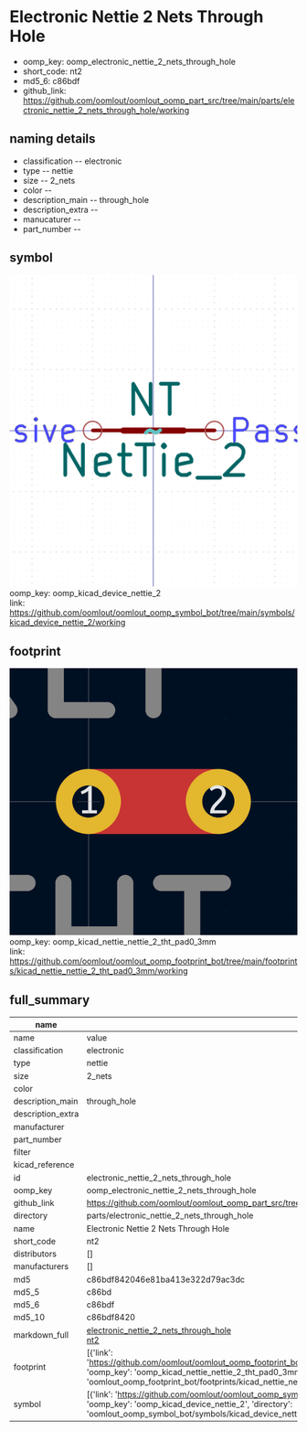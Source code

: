 # Electronic Nettie 2 Nets Through Hole

  
* oomp_key: oomp_electronic_nettie_2_nets_through_hole 
* short_code: nt2
* md5_6: c86bdf  
* github_link: https://github.com/oomlout/oomlout_oomp_part_src/tree/main/parts/electronic_nettie_2_nets_through_hole/working  
## naming details
* classification -- electronic
* type -- nettie
* size -- 2_nets
* color -- 
* description_main -- through_hole
* description_extra -- 
* manucaturer -- 
* part_number -- 



## symbol

![](symbol/0/working/working_600.png)  
oomp_key: oomp_kicad_device_nettie_2  
link: https://github.com/oomlout/oomlout_oomp_symbol_bot/tree/main/symbols/kicad_device_nettie_2/working  

## footprint

![](footprint/0/working/working_600.png)  
oomp_key: oomp_kicad_nettie_nettie_2_tht_pad0_3mm  
link: https://github.com/oomlout/oomlout_oomp_footprint_bot/tree/main/footprints/kicad_nettie_nettie_2_tht_pad0_3mm/working  

## full_summary
| name | value | 
| --- | --- | 
| name | value | 
| classification | electronic | 
| type | nettie | 
| size | 2_nets | 
| color |  | 
| description_main | through_hole | 
| description_extra |  | 
| manufacturer |  | 
| part_number |  | 
| filter |  | 
| kicad_reference |  | 
| id | electronic_nettie_2_nets_through_hole | 
| oomp_key | oomp_electronic_nettie_2_nets_through_hole | 
| github_link | https://github.com/oomlout/oomlout_oomp_part_src/tree/main/parts/electronic_nettie_2_nets_through_hole/working | 
| directory | parts/electronic_nettie_2_nets_through_hole | 
| name | Electronic Nettie 2 Nets Through Hole | 
| short_code | nt2 | 
| distributors | [] | 
| manufacturers | [] | 
| md5 | c86bdf842046e81ba413e322d79ac3dc | 
| md5_5 | c86bd | 
| md5_6 | c86bdf | 
| md5_10 | c86bdf8420 | 
| markdown_full | [electronic_nettie_2_nets_through_hole](https://github.com/oomlout/oomlout_oomp_part_src/tree/main/parts/electronic_nettie_2_nets_through_hole/working)<br>[nt2](https://github.com/oomlout/oomlout_oomp_part_src/tree/main/parts/electronic_nettie_2_nets_through_hole/working)<br> | 
| footprint | [{'link': 'https://github.com/oomlout/oomlout_oomp_footprint_bot/tree/main/foootprntss/kicad_nettie_nettie_2_tht_pad0_3mm', 'oomp_key': 'oomp_kicad_nettie_nettie_2_tht_pad0_3mm', 'directory': 'oomlout_oomp_footprint_bot/footprints/kicad_nettie_nettie_2_tht_pad0_3mm//working/working.kicad_mod'}] | 
| symbol | [{'link': 'https://github.com/oomlout/oomlout_oomp_symbol_bot/tree/main/symbols/kicad_device_nettie_2', 'oomp_key': 'oomp_kicad_device_nettie_2', 'directory': 'oomlout_oomp_symbol_bot/symbols/kicad_device_nettie_2//working/working.kicad_sym'}] | 
